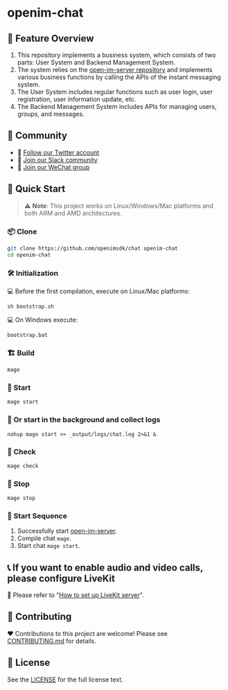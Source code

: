 # openim-chat

## 🧩 Feature Overview

1. This repository implements a business system, which consists of two parts: User System and Backend Management System.
2. The system relies on the [open-im-server repository](https://github.com/openimsdk/open-im-server) and implements various business functions by calling the APIs of the instant messaging system.
3. The User System includes regular functions such as user login, user registration, user information update, etc.
4. The Backend Management System includes APIs for managing users, groups, and messages.

## :busts_in_silhouette: Community

+ 💬 [Follow our Twitter account](https://twitter.com/founder_im63606)
+ 🚀 [Join our Slack community](https://join.slack.com/t/openimsdk/shared_invite/zt-2hljfom5u-9ZuzP3NfEKW~BJKbpLm0Hw)
+ :eyes: [Join our WeChat group](https://openim-1253691595.cos.ap-nanjing.myqcloud.com/WechatIMG20.jpeg)

## 🛫 Quick Start

> :warning: **Note**: This project works on Linux/Windows/Mac platforms and both ARM and AMD architectures.

### 📦 Clone

```bash
git clone https://github.com/openimsdk/chat openim-chat
cd openim-chat
```

### 🛠 Initialization

:computer: Before the first compilation, execute on Linux/Mac platforms:

```
sh bootstrap.sh
```

:computer: On Windows execute:

```
bootstrap.bat
```

### 🏗 Build

```bash
mage
```

### 🚀 Start

```bash
mage start
```

### :floppy_disk: Or start in the background and collect logs

```
nohup mage start >> _output/logs/chat.log 2>&1 &
```

### :mag_right: Check

```bash
mage check
```

### 🛑 Stop

```bash
mage stop
```

### 🚀 Start Sequence

1. Successfully start [open-im-server](https://github.com/openimsdk/open-im-server).
2. Compile chat `mage`.
3. Start chat `mage start`.

## 📞 If you want to enable audio and video calls, please configure LiveKit

:link: Please refer to "[How to set up LiveKit server](./HOW_TO_SETUP_LIVEKIT_SERVER.md)".

## :handshake: Contributing

:heart: Contributions to this project are welcome! Please see [CONTRIBUTING.md](./CONTRIBUTING.md) for details.

## 🚨 License
See the [LICENSE](https://github.com/openimsdk/chat/tree/main/LICENSE) for the full license text.
